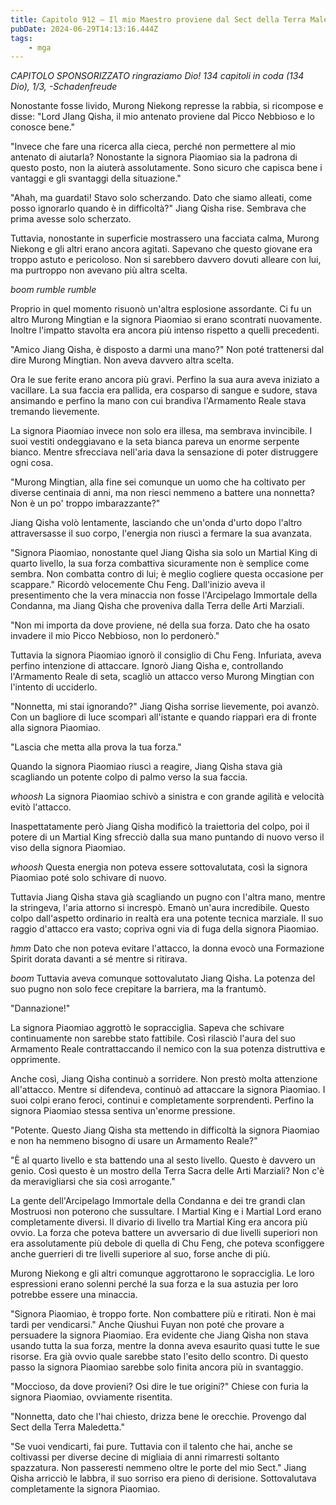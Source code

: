 ```yaml
---
title: Capitolo 912 – Il mio Maestro proviene dal Sect della Terra Maledetta
pubDate: 2024-06-29T14:13:16.444Z
tags:
    - mga
---
```



<em>CAPITOLO SPONSORIZZATO ringraziamo Dio!
134 capitoli in coda (134 Dio), 1/3,
-Schadenfreude</em>


Nonostante fosse livido, Murong Niekong represse la rabbia, si ricompose e disse: "Lord JIang Qisha, il mio antenato proviene dal Picco Nebbioso e lo conosce bene."


"Invece che fare una ricerca alla cieca, perché non permettere al mio antenato di aiutarla? Nonostante la signora Piaomiao sia la padrona di questo posto, non la aiuterà assolutamente. Sono sicuro che capisca bene i vantaggi e gli svantaggi della situazione."


"Ahah, ma guardati! Stavo solo scherzando. Dato che siamo alleati, come posso ignorarlo quando è in difficoltà?" Jiang Qisha rise. Sembrava che prima avesse solo scherzato.


Tuttavia, nonostante in superficie mostrassero una facciata calma, Murong Niekong e gli altri erano ancora agitati. Sapevano che questo giovane era troppo astuto e pericoloso. Non si sarebbero davvero dovuti alleare con lui, ma purtroppo non avevano più altra scelta.


*boom rumble rumble*


Proprio in quel momento risuonò un'altra esplosione assordante. Ci fu un altro Murong Mingtian e la signora Piaomiao si erano scontrati nuovamente. Inoltre l'impatto stavolta era ancora più intenso rispetto a quelli precedenti.


"Amico Jiang Qisha, è disposto a darmi una mano?" Non poté trattenersi dal dire Murong Mingtian. Non aveva davvero altra scelta.


Ora le sue ferite erano ancora più gravi. Perfino la sua aura aveva iniziato a vacillare. La sua faccia era pallida, era cosparso di sangue e sudore, stava ansimando e perfino la mano con cui brandiva l'Armamento Reale stava tremando lievemente.


La signora Piaomiao invece non solo era illesa, ma sembrava invincibile. I suoi vestiti ondeggiavano e la seta bianca pareva un enorme serpente bianco. Mentre sfrecciava nell'aria dava la sensazione di poter distruggere ogni cosa.


"Murong Mingtian, alla fine sei comunque un uomo che ha coltivato per diverse centinaia di anni, ma non riesci nemmeno a battere una nonnetta? Non è un po' troppo imbarazzante?"


Jiang Qisha volò lentamente, lasciando che un'onda d'urto dopo l'altro attraversasse il suo corpo, l'energia non riuscì a fermare la sua avanzata.


"Signora Piaomiao, nonostante quel Jiang Qisha sia solo un Martial King di quarto livello, la sua forza combattiva sicuramente non è semplice come sembra. Non combatta contro di lui; è meglio cogliere questa occasione per scappare." Ricordò velocemente Chu Feng. Dall'inizio aveva il presentimento che la vera minaccia non fosse l'Arcipelago Immortale della Condanna, ma Jiang Qisha che proveniva dalla Terra delle Arti Marziali.


"Non mi importa da dove proviene, né della sua forza. Dato che ha osato invadere il mio Picco Nebbioso, non lo perdonerò."


Tuttavia la signora Piaomiao ignorò il consiglio di Chu Feng. Infuriata, aveva perfino intenzione di attaccare. Ignorò Jiang Qisha e, controllando l'Armamento Reale di seta, scagliò un attacco verso Murong Mingtian con l'intento di ucciderlo.


"Nonnetta, mi stai ignorando?" Jiang Qisha sorrise lievemente, poi avanzò. Con un bagliore di luce scomparì all'istante e quando riapparì era di fronte alla signora Piaomiao.


"Lascia che metta alla prova la tua forza."


Quando la signora Piaomiao riuscì a reagire, Jiang Qisha stava già scagliando un potente colpo di palmo verso la sua faccia.


*whoosh* La signora Piaomiao schivò a sinistra e con grande agilità e velocità evitò l'attacco.


Inaspettatamente però Jiang Qisha modificò la traiettoria del colpo, poi il potere di un Martial King sfrecciò dalla sua mano puntando di nuovo verso il viso della signora Piaomiao.


*whoosh* Questa energia non poteva essere sottovalutata, così la signora Piaomiao poté solo schivare di nuovo.


Tuttavia Jiang Qisha stava già scagliando un pugno con l'altra mano, mentre la stringeva, l'aria attorno si increspò. Emanò un'aura incredibile. Questo colpo dall'aspetto ordinario in realtà era una potente tecnica marziale. Il suo raggio d'attacco era vasto; copriva ogni via di fuga della signora Piaomiao.


*hmm* Dato che non poteva evitare l'attacco, la donna evocò una Formazione Spirit dorata davanti a sé mentre si ritirava.


*boom* Tuttavia aveva comunque sottovalutato Jiang Qisha. La potenza del suo pugno non solo fece crepitare la barriera, ma la frantumò.


"Dannazione!"


La signora Piaomiao aggrottò le sopracciglia. Sapeva che schivare continuamente non sarebbe stato fattibile. Così rilasciò l'aura del suo Armamento Reale contrattaccando il nemico con la sua potenza distruttiva e opprimente.


Anche così, Jiang Qisha continuò a sorridere. Non prestò molta attenzione all'attacco. Mentre si difendeva, continuò ad attaccare la signora Piaomiao. I suoi colpi erano feroci, continui e completamente sorprendenti. Perfino la signora Piaomiao stessa sentiva un'enorme pressione.


"Potente. Questo Jiang Qisha sta mettendo in difficoltà la signora Piaomiao e non ha nemmeno bisogno di usare un Armamento Reale?"


"È al quarto livello e sta battendo una al sesto livello. Questo è davvero un genio. Così questo è un mostro della Terra Sacra delle Arti Marziali? Non c'è da meravigliarsi che sia così arrogante."


La gente dell'Arcipelago Immortale della Condanna e dei tre grandi clan Mostruosi non poterono che sussultare. I Martial King e i Martial Lord erano completamente diversi. Il divario di livello tra Martial King era ancora più ovvio. La forza che poteva battere un avversario di due livelli superiori non era assolutamente più debole di quella di Chu Feng, che poteva sconfiggere anche guerrieri di tre livelli superiore al suo, forse anche di più.


Murong Niekong e gli altri comunque aggrottarono le sopracciglia. Le loro espressioni erano solenni perché la sua forza e la sua astuzia per loro potrebbe essere una minaccia.


"Signora Piaomiao, è troppo forte. Non combattere più e ritirati. Non è mai tardi per vendicarsi." Anche Qiushui Fuyan non poté che provare a persuadere la signora Piaomiao. Era evidente che Jiang Qisha non stava usando tutta la sua forza, mentre la donna aveva esaurito quasi tutte le sue risorse. Era già ovvio quale sarebbe stato l'esito dello scontro. Di questo passo la signora Piaomiao sarebbe solo finita ancora più in svantaggio.


"Moccioso, da dove provieni? Osi dire le tue origini?" Chiese con furia la signora Piaomiao, ovviamente risentita.


"Nonnetta, dato che l'hai chiesto, drizza bene le orecchie. Provengo dal Sect della Terra Maledetta."


"Se vuoi vendicarti, fai pure. Tuttavia con il talento che hai, anche se coltivassi per diverse decine di migliaia di anni rimarresti soltanto spazzatura. Non passeresti nemmeno oltre le porte del mio Sect." Jiang Qisha arricciò le labbra, il suo sorriso era pieno di derisione. Sottovalutava completamente la signora Piaomiao.
                                


                                



